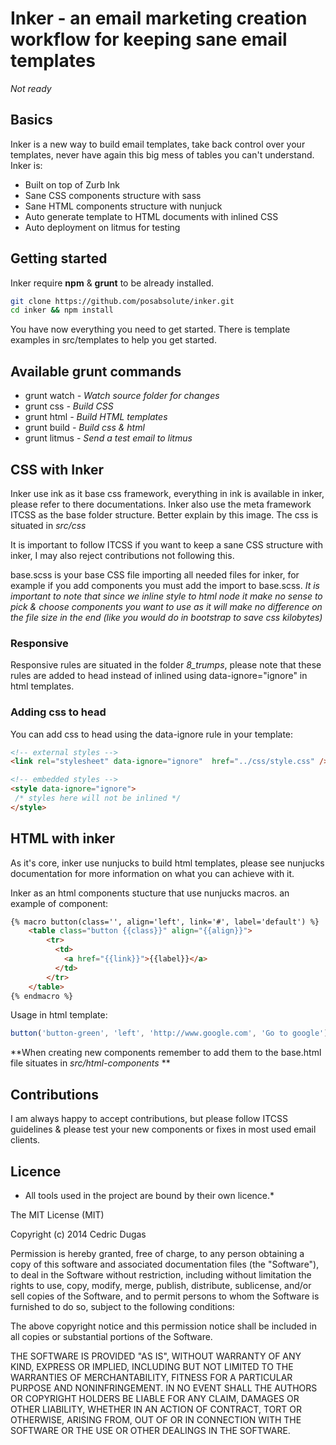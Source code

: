 # Inker - an email marketing creation workflow for keeping sane email templates

*Not ready*

## Basics

Inker is a new way to build email templates, take back control over your templates, never have again this big mess of tables you can't understand. Inker is:

* Built on top of Zurb Ink
* Sane CSS components structure with sass
* Sane HTML components structure with nunjuck
* Auto generate template to HTML documents with inlined CSS
* Auto deployment on litmus for testing

## Getting started

Inker require **npm** & **grunt** to be already installed.



```bash
git clone https://github.com/posabsolute/inker.git
cd inker && npm install
```

You have now everything you need to get started. There is template examples in src/templates to help you get started.


## Available grunt commands

* grunt watch *- Watch source folder for changes*
* grunt css *- Build CSS* 
* grunt html *- Build HTML templates*
* grunt build *- Build css & html*
* grunt litmus *- Send a test email to litmus*

## CSS with Inker

Inker use ink as it base css framework, everything in ink is available in inker, please refer to there documentations. Inker also use the meta framework ITCSS as the base folder structure. Better explain by this image. The css is situated in *src/css*

It is important to follow ITCSS if you want to keep a sane CSS structure with inker, I may also reject contributions not following this.

base.scss is your base CSS file importing all needed files for inker, for example if you add components you must add the import to base.scss. *It is important to note that since we inline style to html node it make no sense to pick & choose components you want to use as it will make no difference on the file size in the end (like you would do in bootstrap to save css kilobytes)*


### Responsive

Responsive rules are situated in the folder *8_trumps*, please note that these rules are added to head instead of inlined using data-ignore="ignore" in html templates.

### Adding css to head

You can add css to head using the data-ignore rule in your template:
```html
<!-- external styles -->
<link rel="stylesheet" data-ignore="ignore"  href="../css/style.css" />

<!-- embedded styles -->
<style data-ignore="ignore">
 /* styles here will not be inlined */
</style>
```

## HTML with inker

As it's core, inker use nunjucks to build html templates, please see nunjucks documentation for more information on what you can achieve with it.

Inker as an html components stucture that use nunjucks macros. an example of component:

```html
{% macro button(class='', align='left', link='#', label='default') %}
	<table class="button {{class}}" align="{{align}}">
		<tr>
		  <td>
		    <a href="{{link}}">{{label}}</a>
		  </td>
		</tr>
	</table>
{% endmacro %}
```

Usage in html template:
```javascript
button('button-green', 'left', 'http://www.google.com', 'Go to google');
```

**When creating new components remember to add them to the base.html file situates in *src/html-components* **

## Contributions

I am always happy to accept contributions, but please follow ITCSS guidelines & please test your new components or fixes in most used email clients.

## Licence

* All tools used in the project are bound by their own licence.*

The MIT License (MIT)

Copyright (c) 2014 Cedric Dugas

Permission is hereby granted, free of charge, to any person obtaining a copy
of this software and associated documentation files (the "Software"), to deal
in the Software without restriction, including without limitation the rights
to use, copy, modify, merge, publish, distribute, sublicense, and/or sell
copies of the Software, and to permit persons to whom the Software is
furnished to do so, subject to the following conditions:

The above copyright notice and this permission notice shall be included in
all copies or substantial portions of the Software.

THE SOFTWARE IS PROVIDED "AS IS", WITHOUT WARRANTY OF ANY KIND, EXPRESS OR
IMPLIED, INCLUDING BUT NOT LIMITED TO THE WARRANTIES OF MERCHANTABILITY,
FITNESS FOR A PARTICULAR PURPOSE AND NONINFRINGEMENT. IN NO EVENT SHALL THE
AUTHORS OR COPYRIGHT HOLDERS BE LIABLE FOR ANY CLAIM, DAMAGES OR OTHER
LIABILITY, WHETHER IN AN ACTION OF CONTRACT, TORT OR OTHERWISE, ARISING FROM,
OUT OF OR IN CONNECTION WITH THE SOFTWARE OR THE USE OR OTHER DEALINGS IN
THE SOFTWARE.

